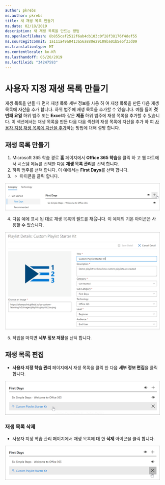 ```yaml
---
author: pkrebs
ms.author: pkrebs
title: 새 재생 목록 만들기
ms.date: 02/18/2019
description: 새 재생 목록을 만드는 방법
ms.openlocfilehash: 8b855caf2512f6ab4db103c0f28f38176f4def55
ms.sourcegitcommit: 1a111a49a0413a56a880e29109ba01b5e5f33d09
ms.translationtype: MT
ms.contentlocale: ko-KR
ms.lasthandoff: 05/20/2019
ms.locfileid: "34247593"
---
```

# <a name="create-a-custom-playlist"></a>사용자 지정 재생 목록 만들기

재생 목록을 만들 때 먼저 재생 목록 세부 정보를 사용 하 여 재생 목록을 만든 다음 재생 목록에 자산을 추가 합니다. 하위 범주에 재생 목록을 추가할 수 있습니다. 예를 들어 **첫 번째 요일** 하위 범주 또는 **Excel**과 같은 **제품** 하위 범주에 재생 목록을 추가할 수 있습니다. 이 섹션에서는 재생 목록을 만든 다음 다음 섹션의 재생 목록에 자산을 추가 하 여 [사용자 지정 재생 목록에 자산을 추가](custom_addassets.md)하는 방법에 대해 설명 합니다.

## <a name="create-a-playlist"></a>재생 목록 만들기 

1. Microsoft 365 학습 경로 **홈** 페이지에서 **Office 365 학습**을 클릭 하 고 웹 파트에서 시스템 메뉴를 선택한 다음 **재생 목록 관리**를 선택 합니다. 
2. 하위 범주를 선택 합니다. 이 예에서는 **First Days**를 선택 합니다.  
3. + 아이콘을 클릭 합니다.  

![cg-newplaylistbtn-.png](media/cg-newplaylistbtn.png)

4.  다음 예에 표시 된 대로 재생 목록의 필드를 채웁니다. 이 예제의 기본 아이콘은 사용할 수 있습니다. 

![cg-newplaylistdetails-.png](media/cg-newplaylistdetails.png)

5.  작업을 마치면 **세부 정보 저장**을 선택 합니다. 

## <a name="edit-a-playlist"></a>재생 목록 편집

- **사용자 지정 학습 관리** 페이지에서 재생 목록을 클릭 한 다음 **세부 정보 편집**을 클릭 합니다.  

![cg-editplaylist-.png](media/cg-editplaylist.png)

### <a name="delete-a-playlist"></a>재생 목록 삭제

- 사용자 지정 학습 관리 페이지에서 재생 목록에 대 한 **삭제** 아이콘을 클릭 합니다.  

![cg-deleteplaylist-.png](media/cg-deleteplaylist.png)